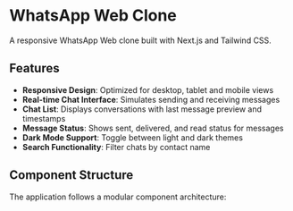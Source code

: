 # WhatsApp Web Clone

A responsive WhatsApp Web clone built with Next.js and Tailwind CSS.

## Features

- **Responsive Design**: Optimized for desktop, tablet and mobile views
- **Real-time Chat Interface**: Simulates sending and receiving messages
- **Chat List**: Displays conversations with last message preview and timestamps
- **Message Status**: Shows sent, delivered, and read status for messages
- **Dark Mode Support**: Toggle between light and dark themes
- **Search Functionality**: Filter chats by contact name

## Component Structure

The application follows a modular component architecture:

